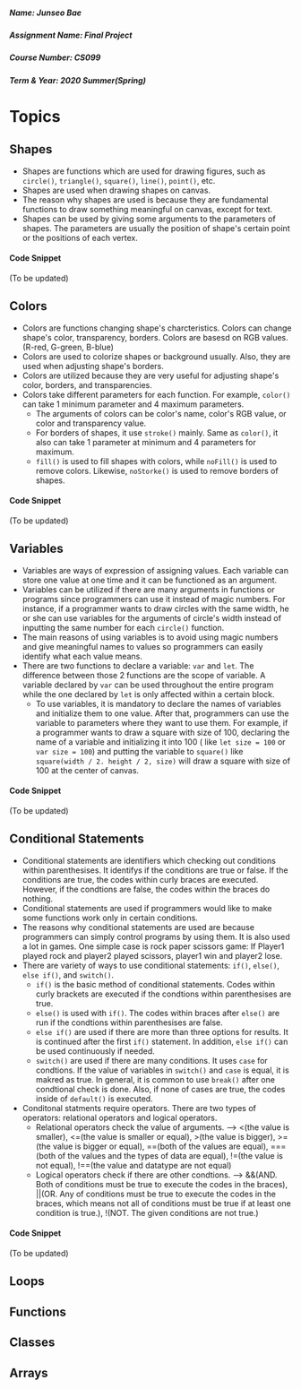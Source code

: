 ##### Name: Junseo Bae
##### Assignment Name: Final Project
##### Course Number: CS099
##### Term & Year: 2020 Summer(Spring)

# Topics
## Shapes
* Shapes are functions which are used for drawing figures, such as `circle()`, `triangle()`, `square()`, `line()`, `point()`, etc.
* Shapes are used when drawing shapes on canvas.
* The reason why shapes are used is because they are fundamental functions to draw something meaningful on canvas, except for text.
* Shapes can be used by giving some arguments to the parameters of shapes. 
  The parameters are usually the position of shape's certain point or the positions of each vertex.
#### Code Snippet
(To be updated)

## Colors
* Colors are functions changing shape's charcteristics. Colors can change shape's color, transparency, borders. Colors are basesd on RGB values.(R-red, G-green, B-blue)
* Colors are used to colorize shapes or background usually. Also, they are used when adjusting shape's borders.
* Colors are utilized because they are very useful for adjusting shape's color, borders, and transparencies.
* Colors take different parameters for each function. For example, `color()` can take 1 minimum parameter and 4 maximum parameters.
  * The arguments of colors can be color's name, color's RGB value, or color and transparency value.
  * For borders of shapes, it use `stroke()` mainly. Same as `color()`, it also can take 1 parameter at minimum and 4 parameters for maximum.
  * `fill()` is used to fill shapes with colors, while `noFill()` is used to remove colors. Likewise, `noStorke()` is used to remove borders of shapes.
 #### Code Snippet
(To be updated)

## Variables
* Variables are ways of expression of assigning values. Each variable can store one value at one time and it can be functioned as an argument.
* Variables can be utilized if there are many arguments in functions or programs since programmers can use it instead of magic numbers. For instance, if a programmer wants to draw circles with the same width, he or she can use variables for the arguments of circle's width instead of inputting the same number for each `circle()` function.
* The main reasons of using variables is to avoid using magic numbers and give meaningful names to values so programmers can easily identify what each value means.
* There are two functions to declare a variable: `var` and `let`. The difference between those 2 functions are the scope of variable. A variable declared by `var` can be used throughout the entire program while the one declared by `let` is only affected within a certain block.
  * To use variables, it is mandatory to declare the names of variables and initialize them to one value. After that, programmers can use the variable to parameters where they want to use them. For example, if a programmer wants to draw a square with size of 100, declaring the name of a variable and initializing it into 100 ( like `let size = 100` or `var size = 100`) and putting the variable to `square()` like `square(width / 2. height / 2, size)` will draw a square with size of 100 at the center of canvas.
#### Code Snippet
(To be updated)

## Conditional Statements
* Conditional statements are identifiers which checking out conditions within parenthesises. It identifys if the conditions are true or false. If the conditions are true, the codes within curly braces are executed. However, if the condtions are false, the codes within the braces do nothing.
* Conditional statements are used if programmers would like to make some functions work only in certain conditions.
* The reasons why conditional statements are used are because programmers can simply control programs by using them. It is also used a lot in games. One simple case is rock paper scissors game: If Player1 played rock and player2 played scissors, player1 win and player2 lose.
* There are variety of ways to use conditional statements: `if()`, `else()`, `else if()`, and `switch()`. 
  * `if()` is the basic method of conditional statements. Codes within curly brackets are executed if the condtions within parenthesises are true.
  * `else()` is used with `if()`. The codes within braces after `else()` are run if the condtions within parenthesises are false.
  * `else if()` are used if there are more than three options for results. It is continued after the first `if()` statement. In addition, `else if()` can be used continuously if needed.
  * `switch()` are used if there are many conditions. It uses `case` for condtions. If the value of variables in `switch()` and `case` is equal, it is makred as true. In general, it is common to use `break()` after one condtional check is done. Also, if none of cases are true, the codes inside of `default()` is executed.
* Conditonal statments require operators. There are two types of operators: relational operators and logical operators.
  * Relational operators check the value of arguments. --> <(the value is smaller), <=(the value is smaller or equal), >(the value is bigger), >=(the value is bigger or equal), ==(both of the values are equal), ===(both of the values and the types of data are equal), !=(the value is not equal), !==(the value and datatype are not equal)
  * Logical operators check if there are other condtions. --> &&(AND. Both of conditions must be true to execute the codes in the braces), ||(OR. Any of conditions must be true to execute the codes in the braces, which means not all of conditions must be true if at least one condition is true.), !(NOT. The given conditions are not true.)
#### Code Snippet
(To be updated)

## Loops

## Functions

## Classes

## Arrays
